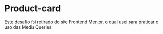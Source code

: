 # Product-card
Este desafio foi retirado do site Frontend Mentor, o qual usei para praticar o uso das Media Queries
